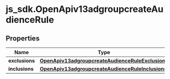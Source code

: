 # js_sdk.OpenApiv13adgroupcreateAudienceRule

## Properties
Name | Type | Description | Notes
------------ | ------------- | ------------- | -------------
**exclusions** | [**OpenApiv13adgroupcreateAudienceRuleExclusions**](OpenApiv13adgroupcreateAudienceRuleExclusions.md) |  | [optional] 
**inclusions** | [**OpenApiv13adgroupcreateAudienceRuleInclusions**](OpenApiv13adgroupcreateAudienceRuleInclusions.md) |  | [optional] 
